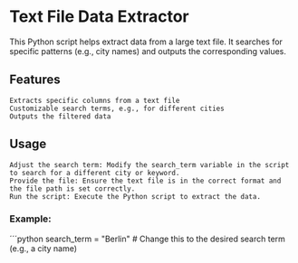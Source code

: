 # Text File Data Extractor

This Python script helps extract data from a large text file. It searches for specific patterns (e.g., city names) and outputs the corresponding values.

## Features

    Extracts specific columns from a text file
    Customizable search terms, e.g., for different cities
    Outputs the filtered data

## Usage

    Adjust the search term: Modify the search_term variable in the script to search for a different city or keyword.
    Provide the file: Ensure the text file is in the correct format and the file path is set correctly.
    Run the script: Execute the Python script to extract the data.

### Example:
´´´python
search_term = "Berlin"  # Change this to the desired search term (e.g., a city name)
